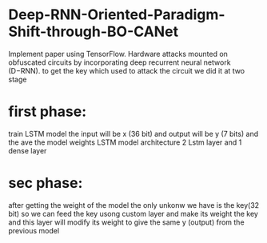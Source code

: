 # Deep-RNN-Oriented-Paradigm-Shift-through-BO-CANet
Implement paper using TensorFlow.
 Hardware attacks mounted on obfuscated circuits by
incorporating deep recurrent neural network (D−RNN).
to get the key which used to attack the circuit we did it at two stage 
# first phase:
train LSTM model the input will be x (36 bit) and output will be y (7 bits) and the ave the model weights 
LSTM model architecture 2 Lstm layer and 1 dense layer 
# sec phase:
after getting the weight of the model the only unkonw we have is the key(32 bit) so we can feed the key usong custom layer and make its weight the key and this layer will 
modify its weight to give the same y (output) from the previous model
